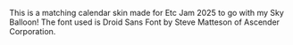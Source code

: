 This is a matching calendar skin made for Etc Jam 2025 to go with my Sky Balloon! The font used is Droid Sans Font by Steve Matteson of Ascender Corporation.
